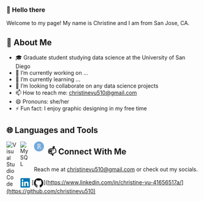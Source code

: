 ### 👋 Hello there

Welcome to my page! My name is Christine and I am from San Jose, CA.

## :book: About Me
- 🎓 Graduate student studying data science at the University of San Diego
- 🔭 I’m currently working on ...
- 🌱 I’m currently learning ...
- 👯 I’m looking to collaborate on any data science projects
- 📫 How to reach me: christinevu510@gmail.com
- 😄 Pronouns: she/her
- ⚡ Fun fact: I enjoy graphic designing in my free time


## 🌐 Languages and Tools

<img align="left" alt="Visual Studio Code" width="26px" src="https://cdn.jsdelivr.net/gh/devicons/devicon/icons/vscode/vscode-original.svg" style="padding-right:10px;" />
<img align="left" alt="MySQL" width="26px" src="https://cdn.jsdelivr.net/gh/devicons/devicon/icons/mysql/mysql-original.svg" style="padding-right:10px;" />
<img align="left" alt="RStudio" width="26px" src="https://raw.githubusercontent.com/devicons/devicon/1119b9f84c0290e0f0b38982099a2bd027a48bf1/icons/rstudio/rstudio-original.svg" style="padding-right:10px;" />  


## 📫 Connect With Me
Reach me at christinevu510@gmail.com or check out my socials.

[<img src="https://github.com/devicons/devicon/blob/v2.15.1/icons/linkedin/linkedin-original.svg" height="26px" align="center" alt="Follow Christine Vu on LinkedIn" title="Follow Christine Vu on LinkedIn"/>](https://www.linkedin.com/in/christine-vu-41656517a/)
[<img src="https://github.com/devicons/devicon/blob/v2.15.1/icons/github/github-original.svg" height="26px" align="center" alt="Follow Christine Vu on GitHub" title="Follow Christine Vu on GitHub"/>](https://www.linkedin.com/in/christine-vu-41656517a/](https://github.com/christinevu510)
